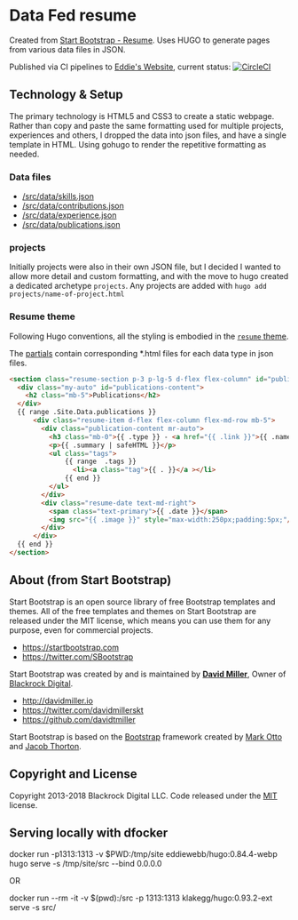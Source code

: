 # Data Fed resume

Created from [Start Bootstrap - Resume](https://startbootstrap.com/template-overviews/resume/). Uses HUGO to generate pages from various data files in JSON.

Published via CI pipelines to [Eddie's Website](https://edwardawebb.com), current status: [![CircleCI](https://circleci.com/gh/eddiewebb/json-resume.svg?style=svg)](https://circleci.com/gh/eddiewebb/json-resume)


## Technology & Setup

The primary technology is HTML5 and CSS3 to create a static webpage.  Rather than copy and paste the same formatting used for multiple projects, experiences and others, I dropped the data into json files, and have a single template in HTML.  Using gohugo to render the repetitive formatting as needed.

### Data files

- [/src/data/skills.json](src/data/skills.json)
- [/src/data/contributions.json](src/data/contributions.json)
- [/src/data/experience.json](src/data/experience.json)
- [/src/data/publications.json](src/data/publications.json)

### projects
Initially projects were also in their own JSON file, but I decided I wanted to allow more detail and custom formatting, and with the move to hugo created a dedicated archetype `projects`.  Any projects are added with `hugo add projects/name-of-project.html`

### Resume theme

Following Hugo conventions, all the styling is embodied in the [`resume` theme](https://github.com/eddiewebb/hugo-resume).

The [partials](/src/theme/resume/layouts/partials) contain corresponding \*.html files for each data type in json files.

```html
<section class="resume-section p-3 p-lg-5 d-flex flex-column" id="publications">
  <div class="my-auto" id="publications-content">
    <h2 class="mb-5">Publications</h2>
  </div>
  {{ range .Site.Data.publications }}
      <div class="resume-item d-flex flex-column flex-md-row mb-5">
        <div class="publication-content mr-auto">
          <h3 class="mb-0">{{ .type }} - <a href="{{ .link }}">{{ .name }}</a></h3>
          <p>{{ .summary | safeHTML }}</p>
          <ul class="tags">
              {{ range  .tags }}
                <li><a class="tag">{{ . }}</a ></li>
              {{ end }}
          </ul>
        </div>
        <div class="resume-date text-md-right">
          <span class="text-primary">{{ .date }}</span>
          <img src="{{ .image }}" style="max-width:250px;padding:5px;"/>
        </div>
      </div>
  {{ end }}
</section>

```


## About (from Start Bootstrap)

Start Bootstrap is an open source library of free Bootstrap templates and themes. All of the free templates and themes on Start Bootstrap are released under the MIT license, which means you can use them for any purpose, even for commercial projects.

* https://startbootstrap.com
* https://twitter.com/SBootstrap

Start Bootstrap was created by and is maintained by **[David Miller](http://davidmiller.io/)**, Owner of [Blackrock Digital](http://blackrockdigital.io/).

* http://davidmiller.io
* https://twitter.com/davidmillerskt
* https://github.com/davidtmiller

Start Bootstrap is based on the [Bootstrap](http://getbootstrap.com/) framework created by [Mark Otto](https://twitter.com/mdo) and [Jacob Thorton](https://twitter.com/fat).

## Copyright and License

Copyright 2013-2018 Blackrock Digital LLC. Code released under the [MIT](https://github.com/BlackrockDigital/startbootstrap-resume/blob/gh-pages/LICENSE) license.




## Serving locally with dfocker

docker run -p1313:1313 -v $PWD:/tmp/site eddiewebb/hugo:0.84.4-webp hugo serve -s /tmp/site/src --bind 0.0.0.0

 OR

docker run --rm -it   -v $(pwd):/src -p 1313:1313   klakegg/hugo:0.93.2-ext serve -s src/